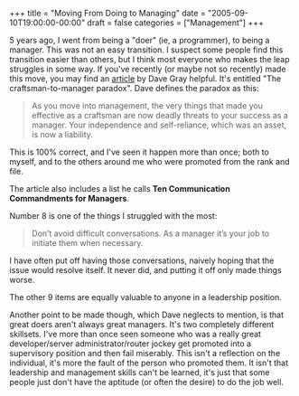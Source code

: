 +++
title = "Moving From Doing to Managing"
date = "2005-09-10T19:00:00-00:00"
draft = false
categories = ["Management"]
+++

5 years ago, I went from being a "doer" (ie, a programmer), to being a
manager. This was not an easy transition. I suspect some people find
this transition easier than others, but I think most everyone who makes
the leap struggles in some way. If you've recently (or maybe not so
recently) made this move, you may find an
<a href="http://communicationnation.blogspot.com/2005/08/craftsman-to-manager-paradox.html">article</a>
by Dave Gray helpful. It's entitled "The craftsman-to-manager paradox".
Dave defines the paradox as this:

<blockquote>
As you move into management, the very things that made you effective as
a craftsman are now deadly threats to your success as a manager. Your
independence and self-reliance, which was an asset, is now a liability.
</blockquote>

This is 100% correct, and I've seen it happen more than once; both to
myself, and to the others around me who were promoted from the rank and
file.

The article also includes a list he calls <b>Ten Communication
Commandments for Managers</b>.

Number 8 is one of the things I struggled with the most:

<blockquote>
Don’t avoid difficult conversations. As a manager it’s your job to
initiate them when necessary. </blockquote>

I have often put off having those conversations, naively hoping that the
issue would resolve itself. It never did, and putting it off only made
things worse.

The other 9 items are equally valuable to anyone in a leadership
position.

Another point to be made though, which Dave neglects to mention, is that
great doers aren't always great managers. It's two completely different
skillsets. I've more than once seen someone who was a really great
developer/server administrator/router jockey get promoted into a
supervisory position and then fail miserably. This isn't a reflection on
the individual, it's more the fault of the person who promoted them. It
isn't that leadership and management skills can't be learned, it's just
that some people just don't have the aptitude (or often the desire) to
do the job well.


